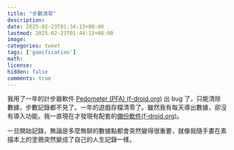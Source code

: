 ```yaml
---
title: "步數清零"
description: 
date: 2025-02-23T01:34:13+08:00
lastmod: 2025-02-23T01:44:13+08:00
image: 
categories: tweet
tags: ['gamification']
math: 
license: 
hidden: false
comments: true
---
```


我用了一年的計步器軟件 [Pedometer (PFA) (f-droid.org)](https://f-droid.org/packages/org.secuso.privacyfriendlyactivitytracker/) 出 bug 了，只能清除數據，步數記錄都不見了。一年的遊戲存檔清零了。雖然我有每天導出數據，卻沒有導入功能。我一直現在才發現有配套的[備份軟件(f-droid.org)](https://f-droid.org/packages/org.secuso.privacyfriendlybackup/)。

一旦開始記錄，無論是多麼無聊的數據點都會突然變得很重要，就像我隨手畫在素描本上的塗鴉突然變成了自己的人生記錄一樣。

